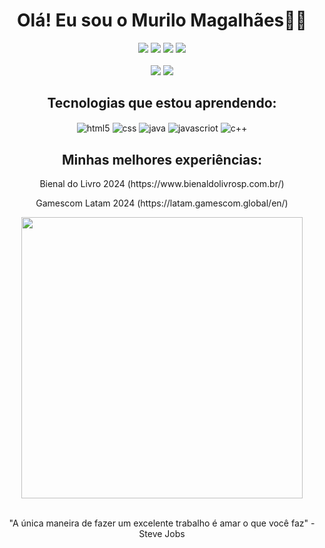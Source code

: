 <h1 align="center">Olá! Eu sou o Murilo Magalhães👋🏻</h1>
<div align="center">
<a href=https://www.instagram.com/mmagalhaesromualdo/ align="center"><img src="https://img.shields.io/badge/Instagram-E4405F?style=for-the-badge&logo=instagram&logoColor=white"></a>
<a href="mailto:mmagalhaesromualdo@gmail.com"><img src="https://img.shields.io/badge/Gmail-D14836?style=for-the-badge&logo=gmail&logoColor=white"></a>
<a href="https://discord.gg/zKnpACpF"><img src="https://img.shields.io/badge/Discord-7289DA?style=for-the-badge&logo=discord&logoColor=white"></a>
<a href="https://www.linkedin.com/in/murilo-magalh%C3%A3es-b15045336"><img src="https://img.shields.io/badge/LinkedIn-0077B5?style=for-the-badge&logo=linkedin&logoColor=white"></a>
</div>
<br>
<div align="center">
<img src="https://github-readme-stats.vercel.app/api?username=mmagalhaesdev&show_icons=true&theme=tokyonight">
<img src="https://github-readme-stats.vercel.app/api/top-langs/?username=mmagalhaesdev&hide_progress=true&theme=tokyonight">
</div>
<h2 align="center">Tecnologias que estou aprendendo:</h2>
<div align="center" style="display:inline_bloclk;">
<img align="center" alt="html5"src="https://img.shields.io/badge/HTML5-E34F26?style=for-the-badge&logo=html5&logoColor=white">
<img align="center" alt="css"src=https://img.shields.io/badge/CSS3-1572B6?style=for-the-badge&logo=css3&logoColor=white>
<img align="center" alt="java"src=https://img.shields.io/badge/Java-ED8B00?style=for-the-badge&logo=openjdk&logoColor=whitelogoColor=white>
<img align="center" alt="javascriot"src=https://img.shields.io/badge/JavaScript-F7DF1E?style=for-the-badge&logo=javascript&logoColor=black>
<img align="center" alt="c++"src=    https://img.shields.io/badge/C%2B%2B-00599C?style=for-the-badge&logo=c%2B%2B&logoColor=white>
</div>

<h2 align="center">Minhas melhores experiências:</h2>

<p align="center">Bienal do Livro 2024 (https://www.bienaldolivrosp.com.br/)</p>
<p align="center">Gamescom Latam 2024 (https://latam.gamescom.global/en/)</p>

<div align="center">
<img src="https://github.com/user-attachments/assets/7fce2991-6290-49aa-95e7-31e62cd69ee3" style="width: 450px;">
</div>
<br>
<p align="center">"A única maneira de fazer um excelente trabalho é amar o que você faz" - Steve Jobs</p>



    




    




    

